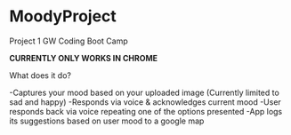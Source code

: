 # MoodyProject
Project 1 GW Coding Boot Camp

**CURRENTLY ONLY WORKS IN CHROME**

What does it do?

-Captures your mood based on your uploaded image (Currently limited to sad and happy)
-Responds via voice & acknowledges current mood
-User responds back via voice repeating one of the options presented
-App logs its suggestions based on user mood to a google map
